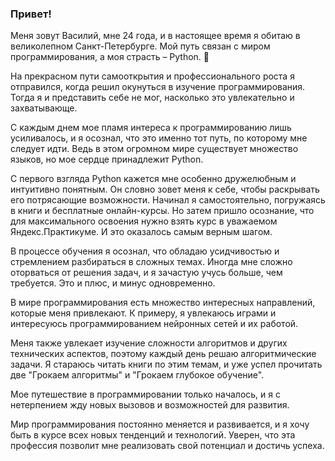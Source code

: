 <h3>Привет!</h3>
<p>Меня зовут Василий, мне 24 года, и в настоящее время я обитаю в великолепном Санкт-Петербурге. Мой путь связан с миром программирования, а моя страсть – Python. 🐍</p>

<p>На прекрасном пути самооткрытия и профессионального роста я отправился, когда решил окунуться в изучение программирования. Тогда я и представить себе не мог, насколько это увлекательно и захватывающе.</p>

<p>С каждым днем мое пламя интереса к программированию лишь усиливалось, и я осознал, что это именно тот путь, по которому мне следует идти. Ведь в этом огромном мире существует множество языков, но мое сердце принадлежит Python.</p>

<p>С первого взгляда Python кажется мне особенно дружелюбным и интуитивно понятным. Он словно зовет меня к себе, чтобы раскрывать его потрясающие возможности. Начинал я самостоятельно, погружаясь в книги и бесплатные онлайн-курсы. Но затем пришло осознание, что для максимального освоения нужно взять курс в уважаемом Яндекс.Практикуме. И это оказалось самым верным шагом.</p>

<p>В процессе обучения я осознал, что обладаю усидчивостью и стремлением разбираться в сложных темах. Иногда мне сложно оторваться от решения задач, и я зачастую учусь больше, чем требуется. Это и плюс, и минус одновременно.</p>

<p>В мире программирования есть множество интересных направлений, которые меня привлекают. К примеру, я увлекаюсь играми и интересуюсь программированием нейронных сетей и их работой.</p>

<p>Меня также увлекает изучение сложности алгоритмов и других технических аспектов, поэтому каждый день решаю алгоритмические задачи. Я стараюсь читать книги по этим темам, и уже успел прочитать две "Грокаем алгоритмы" и "Грокаем глубокое обучение".</p>

<p>Мое путешествие в программировании только началось, и я с нетерпением жду новых вызовов и возможностей для развития.</p>

<p>Мир программирования постоянно меняется и развивается, и я хочу быть в курсе всех новых тенденций и технологий. Уверен, что эта профессия позволит мне реализовать свой потенциал и достичь успеха.</p>
